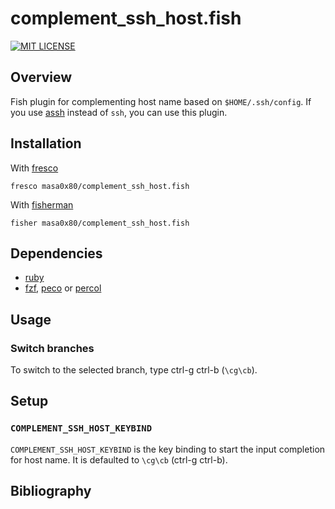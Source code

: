 # complement_ssh_host.fish

[![MIT LICENSE](http://img.shields.io/badge/license-MIT-blue.svg?style=flat-square)](LICENSE)

## Overview

Fish plugin for complementing host name based on `$HOME/.ssh/config`.
If you use [assh] instead of `ssh`, you can use this plugin.

## Installation

With [fresco]
```
fresco masa0x80/complement_ssh_host.fish
```

With [fisherman]
```
fisher masa0x80/complement_ssh_host.fish
```

## Dependencies

- [ruby]
- [fzf], [peco] or [percol]

## Usage

### Switch branches

To switch to the selected branch, type ctrl-g ctrl-b (`\cg\cb`).

## Setup

### `COMPLEMENT_SSH_HOST_KEYBIND`

`COMPLEMENT_SSH_HOST_KEYBIND` is the key binding to start the input completion for host name.
It is defaulted to `\cg\cb` (ctrl-g ctrl-b).

## Bibliography

[ruby]: https://www.ruby-lang.org/
[fzf]: https://github.com/junegunn/fzf
[peco]: https://github.com/peco/peco
[percol]: https://github.com/mooz/percol
[fresco]: https://github.com/masa0x80/fresco
[fisherman]: https://github.com/fisherman/fisherman
[assh]: https://github.com/moul/advanced-ssh-config
